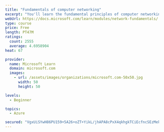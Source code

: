 ```yaml
---
title: "Fundamentals of computer networking"
excerpt: "You'll learn the fundamental principles of computer networking to prepare you for the Azure admin and developer learning paths."
webUrl: https://docs.microsoft.com/learn/modules/network-fundamentals/
type: course
price: Free
length: PT47M
ratings:
  count: 2555
  average: 4.6958904
heat: 67

provider:
  name: Microsoft Learn
  domain: microsoft.com
  images:
    - url: /assets/images/organizations/microsoft.com-50x50.jpg
      width: 50
      height: 50

levels:
  - Beginner

topics:
  - Azure

secured: "VgxUiSYwH86PU159+5A26+oZT+YikL/jhAPA8cPxX4qkhgkTCiEcfncSEzMekB/Yst9hBDRGPgJ5DcuEAHuvgmhAczhon0Qx9peKEBhmp9FRMfBhIEqlA7B4xyf+MU3xsJWGHt9fl6vCFi1G0XBZ+AZQKgrCFbfIZMum/DNLfr0hsMT79vHPiAS4dHHJVz1UZJOj4cobBdNRSfnmLadgVIm/BUx3hOlou2LTpx2ZanX8fvEtwEGURx5p0jLSyq4dObyDU/Clm8QiDuOL58UHyzRU6ZmXHvUjlu03PzaRKBdVdo4ag4S/FyykEuTPAtUQsmJaMcRcpI1AwEEmf9vRbkqarkk23f6dIpndJXjjPJilHRsGre1n8/d+4S/QnkE7xgV8g8+7ESwbsGBZwN2TKVe+2IJ6MFjHRZro41RROYs=;vXDnUYHew8M57GCmhTKNzw=="
---
```



